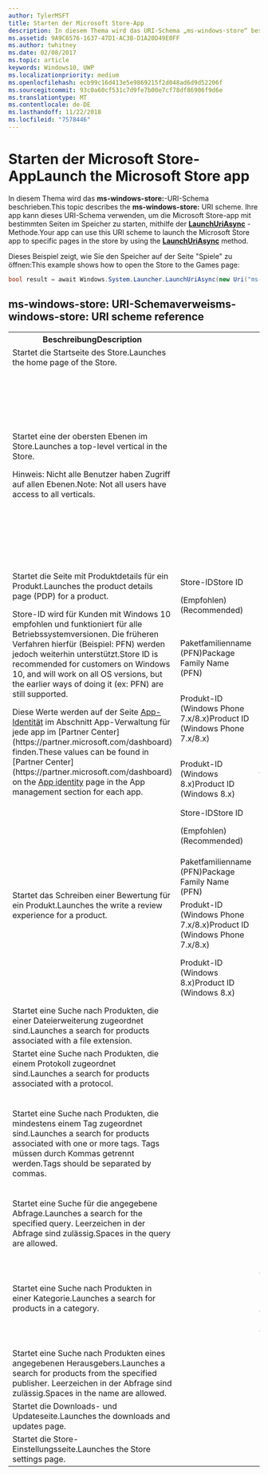 ```yaml
---
author: TylerMSFT
title: Starten der Microsoft Store-App
description: In diesem Thema wird das URI-Schema „ms-windows-store“ beschrieben. Ihre app kann dieses URI-Schema verwenden, um die Microsoft Store-app mit bestimmten Seiten im Speicher zu starten.
ms.assetid: 9A9C6576-1637-47D1-AC3B-D1A20D49E0FF
ms.author: twhitney
ms.date: 02/08/2017
ms.topic: article
keywords: Windows10, UWP
ms.localizationpriority: medium
ms.openlocfilehash: ecb99c16d413e5e9869215f2d048ad6d9d52206f
ms.sourcegitcommit: 93c0a60cf531c7d9fe7b00e7cf78df86906f9d6e
ms.translationtype: MT
ms.contentlocale: de-DE
ms.lasthandoff: 11/22/2018
ms.locfileid: "7578446"
---
```

# <a name="launch-the-microsoft-store-app"></a><span data-ttu-id="4b51d-105">Starten der Microsoft Store-App</span><span class="sxs-lookup"><span data-stu-id="4b51d-105">Launch the Microsoft Store app</span></span>



<span data-ttu-id="4b51d-106">In diesem Thema wird das **ms-windows-store:**-URI-Schema beschrieben.</span><span class="sxs-lookup"><span data-stu-id="4b51d-106">This topic describes the **ms-windows-store:** URI scheme.</span></span> <span data-ttu-id="4b51d-107">Ihre app kann dieses URI-Schema verwenden, um die Microsoft Store-app mit bestimmten Seiten im Speicher zu starten, mithilfe der [**LaunchUriAsync**](https://msdn.microsoft.com/library/windows/apps/hh701476) -Methode.</span><span class="sxs-lookup"><span data-stu-id="4b51d-107">Your app can use this URI scheme to launch the Microsoft Store app to specific pages in the store by using the [**LaunchUriAsync**](https://msdn.microsoft.com/library/windows/apps/hh701476) method.</span></span>

<span data-ttu-id="4b51d-108">Dieses Beispiel zeigt, wie Sie den Speicher auf der Seite "Spiele" zu öffnen:</span><span class="sxs-lookup"><span data-stu-id="4b51d-108">This example shows how to open the Store to the Games page:</span></span>

```cs
bool result = await Windows.System.Launcher.LaunchUriAsync(new Uri("ms-windows-store://navigatetopage/?Id=Games"));
```

## <a name="ms-windows-store-uri-scheme-reference"></a><span data-ttu-id="4b51d-109">ms-windows-store: URI-Schemaverweis</span><span class="sxs-lookup"><span data-stu-id="4b51d-109">ms-windows-store: URI scheme reference</span></span>

<table>
<tr><th><span data-ttu-id="4b51d-110">Beschreibung</span><span class="sxs-lookup"><span data-stu-id="4b51d-110">Description</span></span></th><th></th><th><span data-ttu-id="4b51d-111">URI-Schema</span><span class="sxs-lookup"><span data-stu-id="4b51d-111">URI scheme</span></span></th></tr>
<tr><td><span data-ttu-id="4b51d-112">Startet die Startseite des Store.</span><span class="sxs-lookup"><span data-stu-id="4b51d-112">Launches the home page of the Store.</span></span></td><td /><td><span data-ttu-id="4b51d-113">ms-windows-store://home</span><span class="sxs-lookup"><span data-stu-id="4b51d-113">ms-windows-store://home</span></span></td></tr>
<tr><td><span data-ttu-id="4b51d-114">Startet eine der obersten Ebenen im Store.</span><span class="sxs-lookup"><span data-stu-id="4b51d-114">Launches a top-level vertical in the Store.</span></span><p><span data-ttu-id="4b51d-115">Hinweis: Nicht alle Benutzer haben Zugriff auf allen Ebenen.</span><span class="sxs-lookup"><span data-stu-id="4b51d-115">Note: Not all users have access to all verticals.</span></span></p>
</td><td /><td>
<p><span data-ttu-id="4b51d-116">ms-windows-store://navigatetopage/?Id=Apps</span><span class="sxs-lookup"><span data-stu-id="4b51d-116">ms-windows-store://navigatetopage/?Id=Apps</span></span> </p>
<p><span data-ttu-id="4b51d-117">ms-windows-store://navigatetopage/?Id=Games</span><span class="sxs-lookup"><span data-stu-id="4b51d-117">ms-windows-store://navigatetopage/?Id=Games</span></span></p>
<p><span data-ttu-id="4b51d-118">ms-windows-store://navigatetopage/?Id=Music</span><span class="sxs-lookup"><span data-stu-id="4b51d-118">ms-windows-store://navigatetopage/?Id=Music</span></span></p>
<p><span data-ttu-id="4b51d-119">ms-windows-store://navigatetopage/?Id=Video</span><span class="sxs-lookup"><span data-stu-id="4b51d-119">ms-windows-store://navigatetopage/?Id=Video</span></span></p>
<p><span data-ttu-id="4b51d-120">ms-windows-store://navigatetopage/?Id=LOB</span><span class="sxs-lookup"><span data-stu-id="4b51d-120">ms-windows-store://navigatetopage/?Id=LOB</span></span></p>
</td>
</tr>
<tr>
<td rowspan="4"><span data-ttu-id="4b51d-121">Startet die Seite mit Produktdetails für ein Produkt.</span><span class="sxs-lookup"><span data-stu-id="4b51d-121">Launches the product details page (PDP) for a product.</span></span> <p><span data-ttu-id="4b51d-122">Store-ID wird für Kunden mit Windows 10 empfohlen und funktioniert für alle Betriebssystemversionen. Die früheren Verfahren hierfür (Beispiel: PFN) werden jedoch weiterhin unterstützt.</span><span class="sxs-lookup"><span data-stu-id="4b51d-122">Store ID is recommended for customers on Windows 10, and will work on all OS versions, but the earlier ways of doing it (ex: PFN) are still supported.</span></span></p>
<p><span data-ttu-id="4b51d-123">Diese Werte werden auf der Seite <a href="https://msdn.microsoft.com/library/windows/apps/mt148561.aspx">App-Identität</a> im Abschnitt App-Verwaltung für jede app im [Partner Center](https://partner.microsoft.com/dashboard) finden.</span><span class="sxs-lookup"><span data-stu-id="4b51d-123">These values can be found in [Partner Center](https://partner.microsoft.com/dashboard) on the <a href="https://msdn.microsoft.com/library/windows/apps/mt148561.aspx">App identity</a> page in the App management section for each app.</span></span></p>
</td>
<td>
<span data-ttu-id="4b51d-124">Store-ID</span><span class="sxs-lookup"><span data-stu-id="4b51d-124">Store ID</span></span> <p><span data-ttu-id="4b51d-125">(Empfohlen)</span><span class="sxs-lookup"><span data-stu-id="4b51d-125">(Recommended)</span></span></p>
</td>
<td>
<p><span data-ttu-id="4b51d-126">ms-windows-store://pdp/?ProductId=9WZDNCRFHVJL</span><span class="sxs-lookup"><span data-stu-id="4b51d-126">ms-windows-store://pdp/?ProductId=9WZDNCRFHVJL</span></span></p>
</td>
</tr>
<tr>
<td><span data-ttu-id="4b51d-127">Paketfamilienname (PFN)</span><span class="sxs-lookup"><span data-stu-id="4b51d-127">Package Family Name (PFN)</span></span></td>
<td><span data-ttu-id="4b51d-128">ms-windows-store://pdp/?PFN= Microsoft.Office.OneNote_8wekyb3d8bbwe</span><span class="sxs-lookup"><span data-stu-id="4b51d-128">ms-windows-store://pdp/?PFN= Microsoft.Office.OneNote_8wekyb3d8bbwe</span></span>
</td>
</tr>
<tr>
<td><span data-ttu-id="4b51d-129">Produkt-ID (Windows Phone 7.x/8.x)</span><span class="sxs-lookup"><span data-stu-id="4b51d-129">Product ID (Windows Phone 7.x/8.x)</span></span></td>
<td><span data-ttu-id="4b51d-130">ms-windows-store://pdp/?PhoneAppId=ca05b3ab-f157-450c-8c49-a1f127f5e71d</span><span class="sxs-lookup"><span data-stu-id="4b51d-130">ms-windows-store://pdp/?PhoneAppId=ca05b3ab-f157-450c-8c49-a1f127f5e71d</span></span> </td>
</tr>
<tr>
<td><span data-ttu-id="4b51d-131">Produkt-ID (Windows 8.x)</span><span class="sxs-lookup"><span data-stu-id="4b51d-131">Product ID (Windows 8.x)</span></span></td>
<td><span data-ttu-id="4b51d-132">ms-windows-store://pdp/?AppId=f022389f-f3a6-417e-ad23-704fbdf57117</span><span class="sxs-lookup"><span data-stu-id="4b51d-132">ms-windows-store://pdp/?AppId=f022389f-f3a6-417e-ad23-704fbdf57117</span></span>
</td>
</tr>
<tr>
<td rowspan="4"><span data-ttu-id="4b51d-133">Startet das Schreiben einer Bewertung für ein Produkt.</span><span class="sxs-lookup"><span data-stu-id="4b51d-133">Launches the write a review experience for a product.</span></span></td>
<td><span data-ttu-id="4b51d-134">Store-ID</span><span class="sxs-lookup"><span data-stu-id="4b51d-134">Store ID</span></span> <p><span data-ttu-id="4b51d-135">(Empfohlen)</span><span class="sxs-lookup"><span data-stu-id="4b51d-135">(Recommended)</span></span></p></td>
<td><span data-ttu-id="4b51d-136">ms-windows-store://review/?ProductId=9WZDNCRFHVJL</span><span class="sxs-lookup"><span data-stu-id="4b51d-136">ms-windows-store://review/?ProductId=9WZDNCRFHVJL</span></span> </td>
</tr>
<tr>
<td><span data-ttu-id="4b51d-137">Paketfamilienname (PFN)</span><span class="sxs-lookup"><span data-stu-id="4b51d-137">Package Family Name (PFN)</span></span></td>
<td><span data-ttu-id="4b51d-138">ms-windows-store://review/?PFN= Microsoft.Office.OneNote_8wekyb3d8bbwe</span><span class="sxs-lookup"><span data-stu-id="4b51d-138">ms-windows-store://review/?PFN= Microsoft.Office.OneNote_8wekyb3d8bbwe</span></span>
</td>
</tr>
<tr>
<td><span data-ttu-id="4b51d-139">Produkt-ID (Windows Phone 7.x/8.x)</span><span class="sxs-lookup"><span data-stu-id="4b51d-139">Product ID (Windows Phone 7.x/8.x)</span></span></td>
<td><span data-ttu-id="4b51d-140">ms-windows-store://reviewapp/?AppId=ca05b3ab-f157-450c-8c49-a1f127f5e71d</span><span class="sxs-lookup"><span data-stu-id="4b51d-140">ms-windows-store://reviewapp/?AppId=ca05b3ab-f157-450c-8c49-a1f127f5e71d</span></span> </td>
</tr>
<tr>
<td><span data-ttu-id="4b51d-141">Produkt-ID (Windows 8.x)</span><span class="sxs-lookup"><span data-stu-id="4b51d-141">Product ID (Windows 8.x)</span></span></td>
<td><span data-ttu-id="4b51d-142">ms-windows-store://review/?AppId=f022389f-f3a6-417e-ad23-704fbdf57117</span><span class="sxs-lookup"><span data-stu-id="4b51d-142">ms-windows-store://review/?AppId=f022389f-f3a6-417e-ad23-704fbdf57117</span></span> </td>
</tr>
<tr>
<td><span data-ttu-id="4b51d-143">Startet eine Suche nach Produkten, die einer Dateierweiterung zugeordnet sind.</span><span class="sxs-lookup"><span data-stu-id="4b51d-143">Launches a search for products associated with a file extension.</span></span> </td>
<td />
<td><span data-ttu-id="4b51d-144">ms-windows-store://assoc/?FileExt=pdf</span><span class="sxs-lookup"><span data-stu-id="4b51d-144">ms-windows-store://assoc/?FileExt=pdf</span></span>
</td>
</tr>
<tr>
<td><span data-ttu-id="4b51d-145">Startet eine Suche nach Produkten, die einem Protokoll zugeordnet sind.</span><span class="sxs-lookup"><span data-stu-id="4b51d-145">Launches a search for products associated with a protocol.</span></span></td>
<td />
<td><span data-ttu-id="4b51d-146">ms-windows-store://assoc/?Protocol=ms-word</span><span class="sxs-lookup"><span data-stu-id="4b51d-146">ms-windows-store://assoc/?Protocol=ms-word</span></span> </td>
</tr>
<tr>
<td><span data-ttu-id="4b51d-147">Startet eine Suche nach Produkten, die mindestens einem Tag zugeordnet sind.</span><span class="sxs-lookup"><span data-stu-id="4b51d-147">Launches a search for products associated with one or more tags.</span></span> <span data-ttu-id="4b51d-148">Tags müssen durch Kommas getrennt werden.</span><span class="sxs-lookup"><span data-stu-id="4b51d-148">Tags should be separated by commas.</span></span>
</td>
<td />
<td>
<p><span data-ttu-id="4b51d-149">ms-windows-store://assoc/?Tags=Photos_Rich_Media_Edit</span><span class="sxs-lookup"><span data-stu-id="4b51d-149">ms-windows-store://assoc/?Tags=Photos_Rich_Media_Edit</span></span> </p>
<p><span data-ttu-id="4b51d-150">ms-windows-store://assoc/?Tags=Photos_Rich_Media_Edit, Camera_Capture_App</span><span class="sxs-lookup"><span data-stu-id="4b51d-150">ms-windows-store://assoc/?Tags=Photos_Rich_Media_Edit, Camera_Capture_App</span></span></p>
</td>
</tr>
<tr>
<td>
<span data-ttu-id="4b51d-151">Startet eine Suche für die angegebene Abfrage.</span><span class="sxs-lookup"><span data-stu-id="4b51d-151">Launches a search for the specified query.</span></span> <span data-ttu-id="4b51d-152">Leerzeichen in der Abfrage sind zulässig.</span><span class="sxs-lookup"><span data-stu-id="4b51d-152">Spaces in the query are allowed.</span></span>
</td>
<td />
<td><span data-ttu-id="4b51d-153">ms-windows-store://search/?query=OneNote</span><span class="sxs-lookup"><span data-stu-id="4b51d-153">ms-windows-store://search/?query=OneNote</span></span> </td>
</tr>
<tr>
<td><span data-ttu-id="4b51d-154">Startet eine Suche nach Produkten in einer Kategorie.</span><span class="sxs-lookup"><span data-stu-id="4b51d-154">Launches a search for products in a category.</span></span></td>
<td />
<td>
<p><span data-ttu-id="4b51d-155">ms-windows-store://browse/?type=Apps&amp;cat=Productivity</span><span class="sxs-lookup"><span data-stu-id="4b51d-155">ms-windows-store://browse/?type=Apps&amp;cat=Productivity</span></span></p>
<p><span data-ttu-id="4b51d-156">ms-windows-store://browse/?type=Apps&amp;cat=Health+%26+fitness</span><span class="sxs-lookup"><span data-stu-id="4b51d-156">ms-windows-store://browse/?type=Apps&amp;cat=Health+%26+fitness</span></span> </p>
</td>
</tr>
<tr>
<td><span data-ttu-id="4b51d-157">Startet eine Suche nach Produkten eines angegebenen Herausgebers.</span><span class="sxs-lookup"><span data-stu-id="4b51d-157">Launches a search for products from the specified publisher.</span></span> <span data-ttu-id="4b51d-158">Leerzeichen in der Abfrage sind zulässig.</span><span class="sxs-lookup"><span data-stu-id="4b51d-158">Spaces in the name are allowed.</span></span>
</td>
<td />
<td><span data-ttu-id="4b51d-159">ms-windows-store://publisher/?name=Microsoft Corporation</span><span class="sxs-lookup"><span data-stu-id="4b51d-159">ms-windows-store://publisher/?name=Microsoft Corporation</span></span>
</td>
</tr>
<tr><td><span data-ttu-id="4b51d-160">Startet die Downloads- und Updateseite.</span><span class="sxs-lookup"><span data-stu-id="4b51d-160">Launches the downloads and updates page.</span></span></td>
<td />
<td><span data-ttu-id="4b51d-161">ms-windows-store://downloadsandupdates</span><span class="sxs-lookup"><span data-stu-id="4b51d-161">ms-windows-store://downloadsandupdates</span></span> </td>
</tr>
<tr>
<td><span data-ttu-id="4b51d-162">Startet die Store-Einstellungsseite.</span><span class="sxs-lookup"><span data-stu-id="4b51d-162">Launches the Store settings page.</span></span></td>
<td />
<td><span data-ttu-id="4b51d-163">ms-windows-store://settings</span><span class="sxs-lookup"><span data-stu-id="4b51d-163">ms-windows-store://settings</span></span> </td>
</tr>
</table>

 

 
